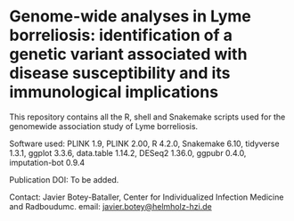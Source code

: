 # Genome-wide analyses in Lyme borreliosis: identification of a genetic variant associated with disease susceptibility and its immunological implications

This repository contains all the R, shell and Snakemake scripts used for the genomewide association study of Lyme borreliosis.

Software used: PLINK 1.9, PLINK 2.00, R 4.2.0, Snakemake 6.10, tidyverse 1.3.1, ggplot 3.3.6, data.table 1.14.2, DESeq2 1.36.0, ggpubr 0.4.0, imputation-bot 0.9.4

Publication DOI: To be added.

Contact: Javier Botey-Bataller, Center for Individualized Infection Medicine and Radboudumc.
email: javier.botey@helmholz-hzi.de
